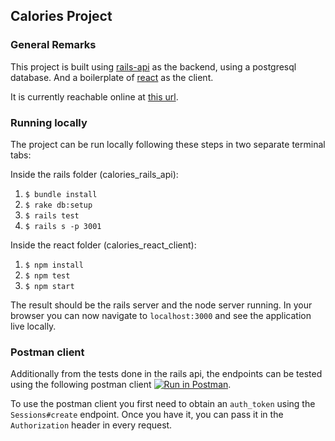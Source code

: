 ## Calories Project

### General Remarks

This project is built using [rails-api](http://edgeguides.rubyonrails.org/api_app.html) as the backend, using a postgresql database. And a boilerplate of [react](https://github.com/facebookincubator/create-react-app/) as the client.

It is currently reachable online at [this url](https://top-calories-client.herokuapp.com/).

### Running locally

The project can be run locally following these steps in two separate terminal tabs:

Inside the rails folder (calories_rails_api):
1. `$ bundle install`
2. `$ rake db:setup`
2. `$ rails test`
3. `$ rails s -p 3001`

Inside the react folder (calories_react_client):
1. `$ npm install`
2. `$ npm test`
3. `$ npm start`

The result should be the rails server and the node server running.
In your browser you can now navigate to `localhost:3000` and see the application live locally.

### Postman client

Additionally from the tests done in the rails api, the endpoints can be tested using the following postman client [![Run in Postman](https://run.pstmn.io/button.svg)](https://app.getpostman.com/run-collection/07c79744bd142a27f71d).

To use the postman client you first need to obtain an `auth_token` using the `Sessions#create` endpoint. Once you have it, you can pass it in the `Authorization` header in every request.  
